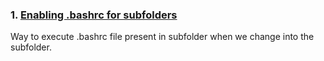 ### 1. [Enabling .bashrc for subfolders](bashrc_in_folders)

Way to execute .bashrc file present in subfolder when we change into the subfolder.
